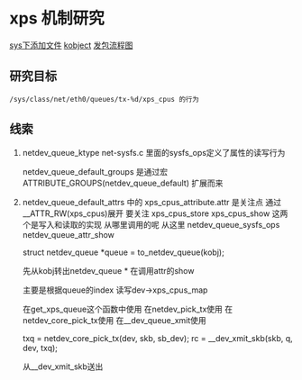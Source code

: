 # xps 机制研究

[sys下添加文件](https://blog.csdn.net/larry233/article/details/88094004)
[kobject](https://blog.csdn.net/jasonchen_gbd/article/details/78013643)
[发包流程图](https://openwrt.org/docs/guide-developer/networking/praxis)

## 研究目标

    /sys/class/net/eth0/queues/tx-%d/xps_cpus 的行为

## 线索

1. netdev_queue_ktype net-sysfs.c 里面的sysfs_ops定义了属性的读写行为

    netdev_queue_default_groups 是通过宏 ATTRIBUTE_GROUPS(netdev_queue_default) 扩展而来

2. netdev_queue_default_attrs 中的 xps_cpus_attribute.attr 是关注点
    通过 __ATTR_RW(xps_cpus)展开
    要关注  xps_cpus_store xps_cpus_show 这两个是写入和读取的实现
    从哪里调用的呢
    从这里 netdev_queue_sysfs_ops
    netdev_queue_attr_show

    struct netdev_queue *queue = to_netdev_queue(kobj);

    先从kobj转出netdev_queue *
    在调用attr的show

    主要是根据queue的index 读写dev->xps_cpus_map

    在get_xps_queue这个函数中使用
    在netdev_pick_tx使用
    在netdev_core_pick_tx使用
    在__dev_queue_xmit使用

    txq = netdev_core_pick_tx(dev, skb, sb_dev);
    rc = __dev_xmit_skb(skb, q, dev, txq);


    从__dev_xmit_skb送出